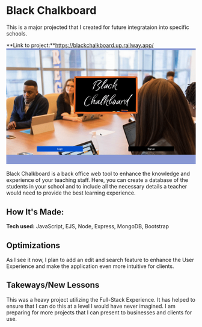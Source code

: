 # Black Chalkboard
This is a major projected that I created for future integrataion into specific schools.

**Link to project:**https://blackchalkboard.up.railway.app/
![Black Chalkboard](https://github.com/ChavGill/ChavGill/blob/main/blackchalkboard.gif)

Black Chalkboard is a back office web tool to enhance the knowledge and experience of your teaching staff. Here, you can create a database of the students in your school and to include all the necessary details a teacher would need to provide the best learning experience.


## How It's Made:

**Tech used:** JavaScript, EJS, Node, Express, MongoDB, Bootstrap

## Optimizations

As I see it now, I plan to add an edit and search feature to enhance the User Experience and make the application even more intuitive for clients.

## Takeways/New Lessons

This was a heavy project utilizing the Full-Stack Experience. It has helped to ensure that I can do this at a level I would have never imagined. I am preparing for more projects that I can present to businesses and clients for use. 

